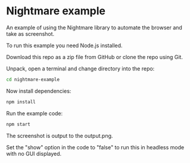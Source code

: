 # Nightmare example

An example of using the Nightmare library to automate the browser and take as screenshot.

To run this example you need Node.js installed.

Download this repo as a zip file from GitHub or clone the repo using Git.

Unpack, open a terminal and change directory into the repo:

```bash
cd nightmare-example
```

Now install dependencies:

```bash
npm install
```

Run the example code:

```bash
npm start
```

The screenshot is output to the output.png.

Set the "show" option in the code to "false" to run this in headless mode with no GUI displayed.